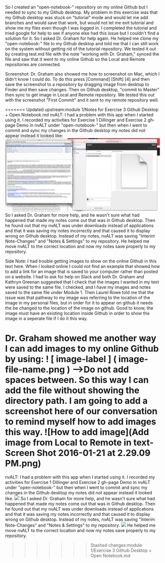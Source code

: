 So I created an "open-notebook-" repository on my online Github but I needed to sync to my Github desktop. My problem in this exercise was that my Github desktop was stuck on "tutorial" mode and would let me add branches and would save that work, but would not let me exit tutorial and show me my files even though I was logged in. I completed the tutorial and tried google for help to see if anyone else had this issue but I couldn't find a solution for it. So I asked Dr. Graham for help again. He helped me clone my "open-notebook-" file to my Github desktop and told me that I can still work on the system without getting rid of the tutorial repository. We tested it out by creating test.md file with the note "working with Dr. Graham," synced the file and saw that it went to my online Github so the Local and Remote repositories are connected. 

Screenshot: Dr. Graham also showed me how to screenshot on Mac, which I didn't know I could do. To do this press [Command] [Shift] [4] and then save the screenshot to a repository by dragging image from desktop to Finder and then save changes. Then on Github desktop, "commit to Master" then sync to get image in Local and Remote repository. We tested this out with the screenshot "First Commit" and it sent to my remote repository well.

<<<<<<< Updated upstream:module 1/Notes for Exercise 3 Github Desktop + Open Notebook.md
nvALT: I had a problem with this app when I started using it. I recorded my activities for Exercise 1 Dillinger and Exercise 2 gh-page Demo in nvALT under "open-notebook-" but then when I went to commit and sync my changes in the Github desktop my notes did not appear instead it looked like: ![](https://github.com/1991MelJ/Open-Notebook-/blob/master/module%201/problems%20with%20nvALT%20note%20transfer-Screen%20Shot%202016-01-20%20at%2011.32.12%20AM.png)
So I asked Dr. Graham for more help, and he wasn't sure what had happened that made my notes come out that was in Github desktop. Then he found out that my nvALT was under downloads instead of applications and that it was saving my notes incorrectly and that caused it to display wrong on Github desktop. Instead of my notes, nvALT was saving "Interim Note-Changes" and "Notes & Settings" to my repository. He helped me move nvALT to the correct location and now my notes save properly to my repository.

Side Note: I had trouble getting images to show on the online Github in this text here. When I looked online I could not find an example that showed how to add a link for an image that is saved to your computer rather than posted on a website. I had to ask for help on Slack and both Dr. Graham and Kathryn Greenan suggested that I check that the images I wanted in my text were saved to the same file. I checked, and I have my images and notes saved to the same file under Module 1. Then Laurel Rowe told me that the issue was that pathway to my image was referring to the location of the image in my personal files, but in order for it to appear on github it needs the be changed to the location of the image on github. Good to know, the image must have an existing location inside Github in order to show the image in a seperate file if I do it this way. 

Dr. Graham showed me another way I can add images to my online Github by using: 
! [ image-label ] ( image-file-name.png ) -->Do not add spaces between. So this way I can add the file without showing the directory path. I am going to add a screenshot here of our conversation to remind myself how to add images this way. 
![How to add image](Add image from Local to Remote in text-Screen Shot 2016-01-21 at 2.29.09 PM.png)
=======
nvALT: I had a problem with this app when I started using it. I recorded my activities for Exercise 1 Dillinger and Exercise 2 gh-page Demo in nvALT under "open-notebook-" but then when I went to commit and sync my changes in the Github desktop my notes did not appear instead it looked like. ![](file:///Users/melissanelson/Open-Notebook-/module%201/problems%20with%20nvALT%20note%20transfer-Screen%20Shot%202016-01-20%20at%2011.32.12%20AM.png)
So I asked Dr. Graham for more help, and he wasn't sure what had happened that made my notes come out that was in Github desktop. Then he found out that my nvALT was under downloads instead of applications and that it was saving my notes incorrectly and that caused it to display wrong on Github desktop. Instead of my notes, nvALT was saving "Interim Note-Changes" and "Notes & Settings" to my repository. ![](file:///Users/melissanelson/Open-Notebook-/module%201/Finder-Screen%20Shot%202016-01-20%20at%2011.45.25%20AM.png) He helped me move nvALT to the correct location and now my notes save properly to my repository.  
>>>>>>> Stashed changes:module 1/Exercise 3 Github Desktop + Open Notebook.md
